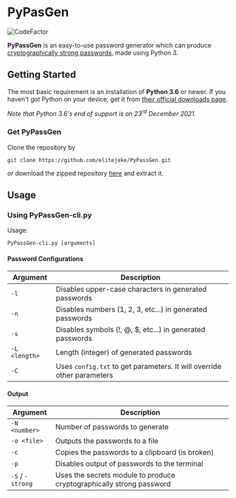 # PyPasGen
![CodeFactor](https://www.codefactor.io/repository/github/elitejake/pypassgen/badge?s=be530c11c919e0528667025dca77e651afcc326f)

**PyPassGen** is an easy-to-use password generator which can produce [cryptographically strong passwords](https://docs.python.org/3/library/secrets.html), made using Python 3.

## Getting Started
The most basic requirement is an installation of **Python 3.6** or newer. If you haven't got Python on your device, get it from [their official downloads page](https://www.python.org/downloads/). 

*Note that Python 3.6's end of support is on 23<sup>rd</sup> December 2021.*

### Get PyPassGen
Clone the repository by 
```
git clone https://github.com/elitejake/PyPassGen.git
```
*or* download the zipped repository [here](https://github.com/elitejake/PyPassGen/archive/main.zip) and extract it.

## Usage
### Using PyPassGen-cli.py
Usage:
```
PyPassGen-cli.py [arguments]
```
#### Password Configurations
| Argument | Description |
|--|--|
| `-l` | Disables upper-case characters in generated passwords |
| `-n` | Disables numbers (1, 2, 3, etc...) in generated passwords |
| `-s` | Disables symbols (!, @, $, etc...) in generated passwords |
| `-L <length>` | Length (integer) of generated passwords |
| `-C` | Uses `config.txt` to get parameters. It will override other parameters |
#### Output
| Argument | Description |
|--|--|
| `-N <number>` | Number of passwords to generate |
| `-o <file>` | Outputs the passwords to a file |
| `-c` | Copies the passwords to a clipboard (is broken) |
| `-p` | Disables output of passwords to the terminal |
| `-S` / `-strong`| Uses the secrets module to produce cryptographically strong password |
